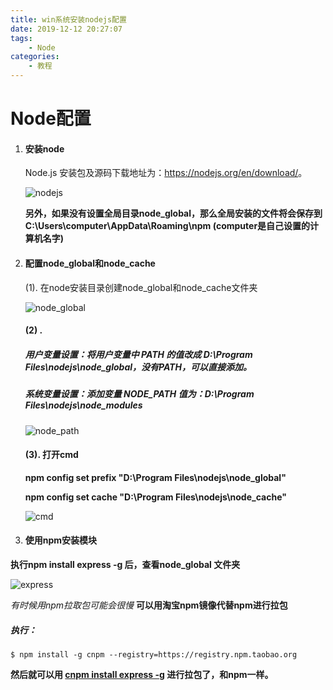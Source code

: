 ```yaml
---
title: win系统安装nodejs配置
date: 2019-12-12 20:27:07
tags:
	- Node
categories:
	- 教程
---
```


# Node配置

1. #### 安装node

   Node.js 安装包及源码下载地址为：<https://nodejs.org/en/download/>。 

   ![nodejs](https://www.runoob.com/wp-content/uploads/2014/03/download-page.jpg)

   **另外，如果没有设置全局目录node_global，那么全局安装的文件将会保存到 C:\Users\computer\AppData\Roaming\npm (computer是自己设置的计算机名字)** 

<!--more-->

2. #### 配置node_global和node_cache

   (1). 在node安装目录创建node_global和node_cache文件夹

    ![node_global](https://img-blog.csdn.net/2018102321082540?watermark/2/text/aHR0cHM6Ly9ibG9nLmNzZG4ubmV0L3Njb3JwaW9fbWVuZw==/font/5a6L5L2T/fontsize/400/fill/I0JBQkFCMA==/dissolve/70)

   #### (2) . 

   ##### 用户变量设置：将用户变量中 PATH 的值改成 D:\Program Files\nodejs\node_global，没有PATH，可以直接添加。

   ##### 系统变量设置：添加变量 NODE_PATH  值为：D:\Program Files\nodejs\node_modules

   ![node_path](https://img-blog.csdn.net/20181023211854153?watermark/2/text/aHR0cHM6Ly9ibG9nLmNzZG4ubmV0L3Njb3JwaW9fbWVuZw==/font/5a6L5L2T/fontsize/400/fill/I0JBQkFCMA==/dissolve/70)

   #### (3). 打开cmd

   **npm config set prefix "D:\Program Files\nodejs\node_global"**   

   **npm config set cache "D:\Program Files\nodejs\node_cache"**

   ![cmd](https://img-blog.csdn.net/20181023211035231?watermark/2/text/aHR0cHM6Ly9ibG9nLmNzZG4ubmV0L3Njb3JwaW9fbWVuZw==/font/5a6L5L2T/fontsize/400/fill/I0JBQkFCMA==/dissolve/70)

3. #### 使用npm安装模块

**执行npm install express -g 后，查看node_global 文件夹** 

![express](https://img-blog.csdn.net/20181023212141580?watermark/2/text/aHR0cHM6Ly9ibG9nLmNzZG4ubmV0L3Njb3JwaW9fbWVuZw==/font/5a6L5L2T/fontsize/400/fill/I0JBQkFCMA==/dissolve/70)

*有时候用npm拉取包可能会很慢*  **可以用淘宝npm镜像代替npm进行拉包** 

##### 执行：

```shell
$ npm install -g cnpm --registry=https://registry.npm.taobao.org 
```

**然后就可以用 <u>cnpm install express -g</u> 进行拉包了，和npm一样。** 





